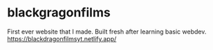 # blackgragonfilms
First ever website that I made. Built fresh after learning basic webdev.
https://blackdragonfilmsyt.netlify.app/ 
